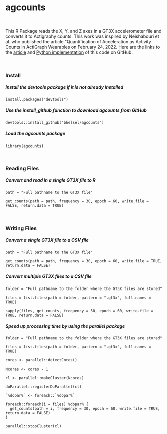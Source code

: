 # agcounts

<br>

This R Package reads the X, Y, and Z axes in a GT3X accelerometer file and converts it to Actigraphy counts. This work was inspired by Neishabouri et al. who published the article "Quantification of Acceleration as Activity Counts in ActiGraph Wearables on February 24, 2022. Here are the links to the <a href = https://www.researchsquare.com/article/rs-1370418/v1>article</a> and <a href = https://github.com/actigraph/agcounts>Python implementation</a> of this code on GitHub.

<br>

### Install

##### Install the devtools package if it is not already installed

```
install.packages("devtools")
```

##### Use the install_github function to download agcounts from GitHub

```
devtools::install_github("bhelsel/agcounts")
```
##### Load the agcounts package

```
library(agcounts)
```
<br>

### Reading Files

##### Convert and read in a single GT3X file to R

```
path = "Full pathname to the GT3X file"

get_counts(path = path, frequency = 30, epoch = 60, write.file = FALSE, return.data = TRUE)
```

<br>

### Writing Files

##### Convert a single GT3X file to a CSV file

```
path = "Full pathname to the GT3X file"

get_counts(path = path, frequency = 30, epoch = 60, write.file = TRUE, return.data = FALSE)
```

##### Convert multiple GT3X files to a CSV file

```
folder = "Full pathname to the folder where the GT3X files are stored"

files = list.files(path = folder, pattern = ".gt3x", full.names = TRUE)

sapply(files, get_counts, frequency = 30, epoch = 60, write.file = TRUE, return.data = FALSE)
```

##### Speed up processing time by using the parallel package

```
folder = "Full pathname to the folder where the GT3X files are stored"

files = list.files(path = folder, pattern = ".gt3x", full.names = TRUE)

cores <- parallel::detectCores()

Ncores <- cores - 1

cl <- parallel::makeCluster(Ncores)

doParallel::registerDoParallel(cl)

`%dopar%` <- foreach::`%dopar%`

foreach::foreach(i = files) %dopar% {
  get_counts(path = i, frequency = 30, epoch = 60, write.file = TRUE, return.data = FALSE)
}

parallel::stopCluster(cl)

```







